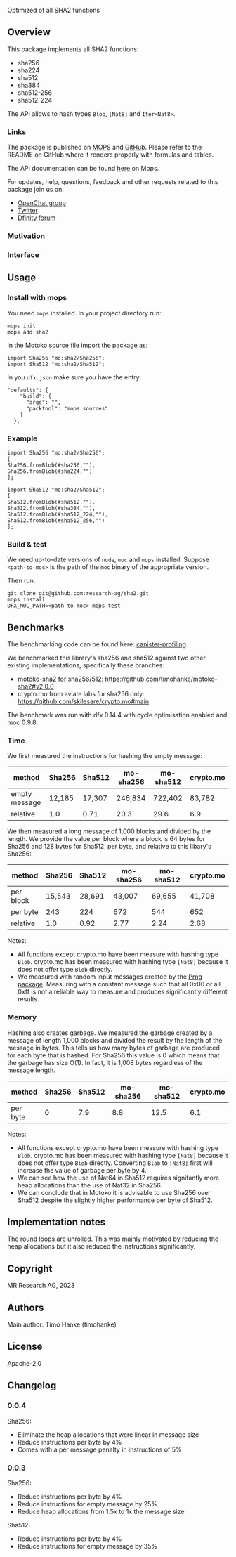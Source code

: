 Optimized of all SHA2 functions

## Overview

This package implements all SHA2 functions:

- sha256
- sha224
- sha512
- sha384
- sha512-256
- sha512-224

The API allows to hash types `Blob`, `[Nat8]` and `Iter<Nat8>`.

### Links

The package is published on [MOPS](https://mops.one/sha2) and [GitHub](https://github.com/research-ag/sha2).
Please refer to the README on GitHub where it renders properly with formulas and tables.

The API documentation can be found [here](https://mops.one/sha2/docs/lib) on Mops.

For updates, help, questions, feedback and other requests related to this package join us on:

- [OpenChat group](https://oc.app/2zyqk-iqaaa-aaaar-anmra-cai)
- [Twitter](https://twitter.com/mr_research_ag)
- [Dfinity forum](https://forum.dfinity.org/)

### Motivation

### Interface

## Usage

### Install with mops

You need `mops` installed. In your project directory run:

```
mops init
mops add sha2
```

In the Motoko source file import the package as:

```
import Sha256 "mo:sha2/Sha256";
import Sha512 "mo:sha2/Sha512";
```

In you `dfx.json` make sure you have the entry:

```
"defaults": {
    "build": {
      "args": "",
      "packtool": "mops sources"
    }
  },
```

### Example

```
import Sha256 "mo:sha2/Sha256";
[
Sha256.fromBlob(#sha256,""),
Sha256.fromBlob(#sha224,"")
];
```

```
import Sha512 "mo:sha2/Sha512";
[
Sha512.fromBlob(#sha512,""),
Sha512.fromBlob(#sha384,""),
Sha512.fromBlob(#sha512_224,""),
Sha512.fromBlob(#sha512_256,"")
];
```

### Build & test

We need up-to-date versions of `node`, `moc` and `mops` installed.
Suppose `<path-to-moc>` is the path of the `moc` binary of the appropriate version.

Then run:

```
git clone git@github.com:research-ag/sha2.git
mops install
DFX_MOC_PATH=<path-to-moc> mops test
```

## Benchmarks

The benchmarking code can be found here: [canister-profiling](https://github.com/research-ag/canister-profiling)

We benchmarked this library's sha256 and sha512 against two other existing implementations,
specifically these branches:

- motoko-sha2 for sha256/512: https://github.com/timohanke/motoko-sha2#v2.0.0
- crypto.mo from aviate labs for sha256 only: https://github.com/skilesare/crypto.mo#main

The benchmark was run with dfx 0.14.4 with cycle optimisation enabled and moc 0.9.8.

### Time

We first measured the instructions for hashing the empty message:

| method        | Sha256 | Sha512 | mo-sha256 | mo-sha512 | crypto.mo |
| ------------- | ------ | ------ | --------- | --------- | --------- |
| empty message | 12,185 | 17,307 | 246,834   | 722,402   | 83,782    |
| relative      | 1.0    | 0.71   | 20.3      | 29.6      | 6.9       |

We then measured a long message of 1,000 blocks and divided by the length.
We provide the value per block where a block is 64 bytes for Sha256 and 128 bytes for Sha512, per byte, and relative to this libary's Sha256:

| method    | Sha256 | Sha512 | mo-sha256 | mo-sha512 | crypto.mo |
| --------- | ------ | ------ | --------- | --------- | --------- |
| per block | 15,543 | 28,691 | 43,007    | 69,655    | 41,708    |
| per byte  | 243    | 224    | 672       | 544       | 652       |
| relative  | 1.0    | 0.92   | 2.77      | 2.24      | 2.68      |

Notes:

- All functions except crypto.mo have been measure with hashing type `Blob`. crypto.mo has been measured with hashing type `[Nat8]` because it does not offer type `Blob` directly.
- We measured with random input messages created by the [Prng package](https://mops.one/prng). Measuring with a constant message such that all 0x00 or all 0xff is not a reliable way to measure and produces significantly different results.

### Memory

Hashing also creates garbage.
We measured the garbage created by a message of length 1,000 blocks and divided the result by the length of the message in bytes.
This tells us how many bytes of garbage are produced for each byte that is hashed.
For Sha256 this value is 0 which means that the garbage has size O(1).
In fact, it is 1,008 bytes regardless of the message length.

| method   | Sha256 | Sha512 | mo-sha256 | mo-sha512 | crypto.mo |
| -------- | ------ | ------ | --------- | --------- | --------- |
| per byte | 0      | 7.9    | 8.8       | 12.5      | 6.1       |

Notes:

- All functions except crypto.mo have been measure with hashing type `Blob`. crypto.mo has been measured with hashing type `[Nat8]` because it does not offer type `Blob` directly. Converting `Blob` to `[Nat8]` first will increase the value of garbage per byte by 4.
- We can see how the use of Nat64 in Sha512 requires signifantly more heap allocations than the use of Nat32 in Sha256.
- We can conclude that in Motoko it is advisable to use Sha256 over Sha512 despite the slightly higher performance per byte of Sha512.

## Implementation notes

The round loops are unrolled.
This was mainly motivated by reducing the heap allocations but it also reduced the instructions significantly.

## Copyright

MR Research AG, 2023

## Authors

Main author: Timo Hanke (timohanke)

## License

Apache-2.0

## Changelog

### 0.0.4

Sha256:

- Eliminate the heap allocations that were linear in message size
- Reduce instructions per byte by 4%
- Comes with a per message penalty in instructions of 5%

### 0.0.3

Sha256:

- Reduce instructions per byte by 4%
- Reduce instructions for empty message by 25%
- Reduce heap allocations from 1.5x to 1x the message size

Sha512:

- Reduce instructions per byte by 4%
- Reduce instructions for empty message by 35%
